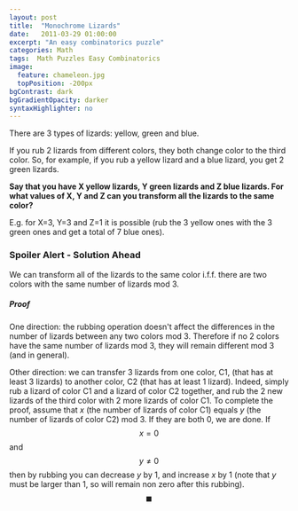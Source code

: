 ```yaml
---
layout: post
title:  "Monochrome Lizards"
date:   2011-03-29 01:00:00
excerpt: "An easy combinatorics puzzle"
categories: Math
tags:  Math Puzzles Easy Combinatorics
image:
  feature: chameleon.jpg
  topPosition: -200px
bgContrast: dark
bgGradientOpacity: darker
syntaxHighlighter: no
---
```

There are 3 types of lizards: yellow, green and blue.

If you rub 2 lizards from different colors, they both change color to the third color. So, for example, if you rub a yellow lizard and a blue lizard, you get 2 green lizards.

**Say that you have X yellow lizards, Y green lizards and Z blue lizards. For what values of X, Y and Z can you transform all the lizards to the same color?**

E.g. for X=3, Y=3 and Z=1 it is possible (rub the 3 yellow ones with the 3 green ones and get a total of 7 blue ones).

### Spoiler Alert - Solution Ahead

We can transform all of the lizards to the same color i.f.f. there are two colors with the same number of lizards mod 3.

##### Proof
One direction: the rubbing operation doesn't affect the differences in the number of lizards between any two colors mod 3. Therefore if no 2 colors have the same number of lizards mod 3, they will remain different mod 3 (and in general).

Other direction: we can transfer 3 lizards from one color, C1, (that has at least 3 lizards) to another color, C2 (that has at least 1 lizard). Indeed, simply rub a lizard of color C1 and a lizard of color C2 together, and rub the 2 new lizards of the third color with 2 more lizards of color C1. To complete the proof, assume that *x* (the number of lizards of color C1) equals *y* (the number of lizards of color C2) mod 3. If they are both 0, we are done. If $$x = 0$$ and $$y \neq 0$$ then by rubbing you can decrease *y* by 1, and increase *x* by 1 (note that *y* must be larger than 1, so will remain non zero after this rubbing). $$\blacksquare$$
